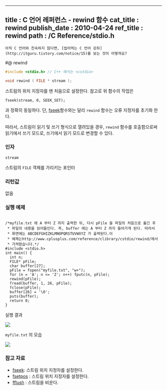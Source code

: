 ----------------
title : C 언어 레퍼런스 - rewind 함수
cat_title :  rewind
publish_date : 2010-04-24
ref_title : rewind
path : /C Reference/stdio.h
--------------



```warning
아직 C 언어와 친숙하지 않다면, [씹어먹는 C 언어 강좌](http://itguru.tistory.com/notice/15)를 보는 것이 어떻까요?

```

#@ rewind

```cpp
#include <stdio.h> // C++ 에서는 <cstdio>

void rewind ( FILE * stream );

```

스트림의 위치 지정자를 맨 처음으로 설정한다.
참고로 위 함수의 작업은

```cpp-formatted
fseek(stream, 0, SEEK_SET);
```

과 정확히 동일하다. 단, [fseek](http://itguru.tistory.com/72)함수와는 달리 `rewind` 함수는 오류 지정자를 초기화 한다.

따라서, 스트림이 읽기 및 쓰기 형식으로 열려있을 경우, `rewind` 함수를 호출함으로써 읽기에서 쓰기 모드로, 쓰기에서 읽기 모드로 변경할 수 있다.



###  인자




`stream`

스트림의 `FILE` 객체를 가리키는 포인터



###  리턴값




없음



###  실행 예제




```cpp-formatted

/*myfile.txt 에 A 부터 Z 까지 출력한 뒤, 다시 pFile 을 파일의 처음으로 옮긴 후
 * 파일의 내용을 읽어들인다. 즉, buffer 에는 A 부터 Z 까지 들어가게 된다. 따라서
 * 화면에는 ABCDEFGHIZKLMNOPQRSTUVWXYZ 가 출력된다.이
 * 예제는http://www.cplusplus.com/reference/clibrary/cstdio/rewind/에서
 * 가져왔습니다.*/
#include <stdio.h>
int main() {
  int n;
  FILE* pFile;
  char buffer[27];
  pFile = fopen("myfile.txt", "w+");
  for (n = 'A'; n <= 'Z'; n++) fputc(n, pFile);
  rewind(pFile);
  fread(buffer, 1, 26, pFile);
  fclose(pFile);
  buffer[26] = '\0';
  puts(buffer);
  return 0;
}
```

실행 결과


![](http://img1.daumcdn.net/thumb/R1920x0/?fname=http%3A%2F%2Fcfile4.uf.tistory.com%2Fimage%2F2010CA164BD2B5D56CBB0B)

`myfile.txt` 의 모습


![](http://img1.daumcdn.net/thumb/R1920x0/?fname=http%3A%2F%2Fcfile3.uf.tistory.com%2Fimage%2F1745BD164BD2B5D502B924)



###  참고 자료

*  [fseek](http://itguru.tistory.com/72):  스트림 위치 지정자를 설정한다.
*  [fsetpos](http://itguru.tistory.com/73)  :  스트림 위치 지정자를 설정한다.
*  [fflush](http://itguru.tistory.com/57)  :  스트림을 비운다.